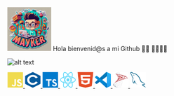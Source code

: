 <div id="header">
  <img src="image/ICON1.jpeg" width="100"/>
 Hola bienvenid@s a mi Github 👋👋 👩‍💻👨‍💻
</div> 

 ![alt text](<image/ICON2.png>)
 
 

<p align="left">
<a href="https://developer.mozilla.org/en-US/docs/Web/JavaScript" target="_blank" rel="noreferrer">
  <img src="image/javascript.png" width="36" height="36" alt="JavaScript" />
</a>
<a href="https://docs.microsoft.com/en-us/cpp/?view=msvc-170" target="_blank" rel="noreferrer">
  <img src="image/c++.png" width="36" height="36" alt="C" />
</a>
<a href="https://www.typescriptlang.org/" target="_blank" rel="noreferrer">
  <img src="image/TS.png" width="36" height="36" alt="TypeScript" />
</a>
<a href="https://reactjs.org/" target="_blank" rel="noreferrer">
  <img src="image/react.png" width="36" height="36" alt="React" />
</a>
<a href="https://developer.mozilla.org/en-US/docs/Glossary/HTML5" target="_blank" rel="noreferrer">
  <img src="image/html5.png" width="36" height="36" alt="HTML5" />
</a>
<a href="https://code.visualstudio.com/" target="_blank" rel="noreferrer">
  <img src="image/vscode.png" width="36" height="36" alt="VS Code" />
</a>
<a href="https://learn.microsoft.com/es-es/sql/sql-server/sql-docs-navigation-guide?view=sql-server-ver16#applies-to" target="_blank" rel="noreferrer">
  <img src="image/sql.png" width="36" height="36" alt="Google Cloud" />
</a>
<a href="https://www.mysql.com/" target="_blank" rel="noreferrer">
  <img src="image/msql.png" width="36" height="36" alt="MySQL" />
</a>
</p>